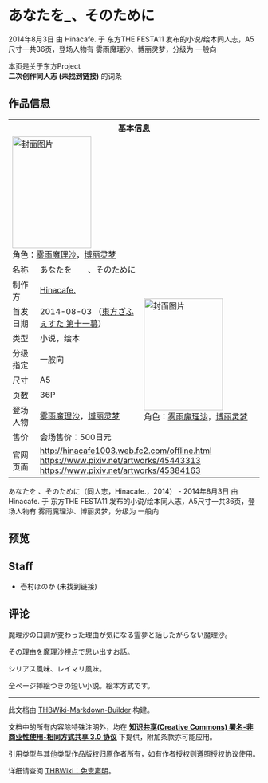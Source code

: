 # あなたを_、そのために

<!-- source html: G:\repos\THBWiki-Markdown-Builder\THBWikiMarkdown\Temp\main\4\44\ns0%3A%E3%81%82%E3%81%AA%E3%81%9F%E3%82%92_%E3%80%81%E3%81%9D%E3%81%AE%E3%81%9F%E3%82%81%E3%81%AB.html -->

2014年8月3日 由 Hinacafe. 于 东方THE FESTA11 发布的小说/绘本同人志，A5尺寸一共36页，登场人物有 雾雨魔理沙、博丽灵梦，分级为 一般向

本页是关于东方Project  
 **二次创作同人志 (未找到链接)** 的词条
## 作品信息

<table><tbody><tr><th colspan="3">基本信息</th></tr><tr><td class="cover-artwork-mobile" colspan="2"><a href="./文件-あなたを_、そのために封面.png.md" class="image" title="封面图片"><img alt="封面图片" src="https://upload.thwiki.cc/thumb/b/ba/%E3%81%82%E3%81%AA%E3%81%9F%E3%82%92_%E3%80%81%E3%81%9D%E3%81%AE%E3%81%9F%E3%82%81%E3%81%AB%E5%B0%81%E9%9D%A2.png/158px-%E3%81%82%E3%81%AA%E3%81%9F%E3%82%92_%E3%80%81%E3%81%9D%E3%81%AE%E3%81%9F%E3%82%81%E3%81%AB%E5%B0%81%E9%9D%A2.png" decoding="async" loading="lazy" width="158" height="224" srcset="https://upload.thwiki.cc/thumb/b/ba/%E3%81%82%E3%81%AA%E3%81%9F%E3%82%92_%E3%80%81%E3%81%9D%E3%81%AE%E3%81%9F%E3%82%81%E3%81%AB%E5%B0%81%E9%9D%A2.png/237px-%E3%81%82%E3%81%AA%E3%81%9F%E3%82%92_%E3%80%81%E3%81%9D%E3%81%AE%E3%81%9F%E3%82%81%E3%81%AB%E5%B0%81%E9%9D%A2.png 1.5x, https://upload.thwiki.cc/thumb/b/ba/%E3%81%82%E3%81%AA%E3%81%9F%E3%82%92_%E3%80%81%E3%81%9D%E3%81%AE%E3%81%9F%E3%82%81%E3%81%AB%E5%B0%81%E9%9D%A2.png/316px-%E3%81%82%E3%81%AA%E3%81%9F%E3%82%92_%E3%80%81%E3%81%9D%E3%81%AE%E3%81%9F%E3%82%81%E3%81%AB%E5%B0%81%E9%9D%A2.png 2x" data-file-width="1000" data-file-height="1418"></a><div class="cover-char">角色：<a href="./雾雨魔理沙.md" title="雾雨魔理沙">雾雨魔理沙</a>，<a href="./博丽灵梦.md" title="博丽灵梦">博丽灵梦</a></div></td>
</tr><tr><td class="label">名称</td><td colspan="2"> あなたを　　、そのために </td></tr><tr><td class="label">制作方</td><td><a href="./Hinacafe..md" title="Hinacafe.">Hinacafe.</a></td><td class="cover-artwork" rowspan="8" style="min-width:224px;"><a href="./文件-あなたを_、そのために封面.png.md" class="image" title="封面图片"><img alt="封面图片" src="https://upload.thwiki.cc/thumb/b/ba/%E3%81%82%E3%81%AA%E3%81%9F%E3%82%92_%E3%80%81%E3%81%9D%E3%81%AE%E3%81%9F%E3%82%81%E3%81%AB%E5%B0%81%E9%9D%A2.png/158px-%E3%81%82%E3%81%AA%E3%81%9F%E3%82%92_%E3%80%81%E3%81%9D%E3%81%AE%E3%81%9F%E3%82%81%E3%81%AB%E5%B0%81%E9%9D%A2.png" decoding="async" loading="lazy" width="158" height="224" srcset="https://upload.thwiki.cc/thumb/b/ba/%E3%81%82%E3%81%AA%E3%81%9F%E3%82%92_%E3%80%81%E3%81%9D%E3%81%AE%E3%81%9F%E3%82%81%E3%81%AB%E5%B0%81%E9%9D%A2.png/237px-%E3%81%82%E3%81%AA%E3%81%9F%E3%82%92_%E3%80%81%E3%81%9D%E3%81%AE%E3%81%9F%E3%82%81%E3%81%AB%E5%B0%81%E9%9D%A2.png 1.5x, https://upload.thwiki.cc/thumb/b/ba/%E3%81%82%E3%81%AA%E3%81%9F%E3%82%92_%E3%80%81%E3%81%9D%E3%81%AE%E3%81%9F%E3%82%81%E3%81%AB%E5%B0%81%E9%9D%A2.png/316px-%E3%81%82%E3%81%AA%E3%81%9F%E3%82%92_%E3%80%81%E3%81%9D%E3%81%AE%E3%81%9F%E3%82%81%E3%81%AB%E5%B0%81%E9%9D%A2.png 2x" data-file-width="1000" data-file-height="1418"></a><div class="cover-char">角色：<a href="./雾雨魔理沙.md" title="雾雨魔理沙">雾雨魔理沙</a>，<a href="./博丽灵梦.md" title="博丽灵梦">博丽灵梦</a></div></td>
</tr><tr><td class="label">首发日期</td><td>2014-08-03&#160;（<a href="/展会作品列表?e=%E4%B8%9C%E6%96%B9THE+FESTA%2311">東方ざふぇすた 第十一幕</a>）</td></tr><tr><td class="label">类型</td><td>小说，绘本</td></tr><tr><td class="label">分级指定</td><td>一般向</td></tr><tr><td class="label">尺寸</td><td>A5</td></tr><tr><td class="label">页数</td><td>36P</td></tr><tr><td class="label">登场人物</td><td><a href="./雾雨魔理沙.md" title="雾雨魔理沙">雾雨魔理沙</a>，<a href="./博丽灵梦.md" title="博丽灵梦">博丽灵梦</a></td></tr><tr><td class="label">售价</td><td>会场售价：500日元</td></tr>
<tr><td class="label">官网页面</td><td colspan="2"><a rel="nofollow" class="external free" href="http://hinacafe1003.web.fc2.com/offline.html">http://hinacafe1003.web.fc2.com/offline.html</a><br><a rel="nofollow" class="external free" href="https://www.pixiv.net/artworks/45443313">https://www.pixiv.net/artworks/45443313</a><br><a rel="nofollow" class="external free" href="https://www.pixiv.net/artworks/45384163">https://www.pixiv.net/artworks/45384163</a></td></tr></tbody></table>

あなたを 、そのために（同人志，Hinacafe.，2014） - 2014年8月3日 由 Hinacafe. 于 东方THE FESTA11 发布的小说/绘本同人志，A5尺寸一共36页，登场人物有 雾雨魔理沙、博丽灵梦，分级为 一般向
## 预览
## Staff
- 壱村ほのか (未找到链接)

## 评论

  
魔理沙の口調が変わった理由が気になる霊夢と話したがらない魔理沙。  

その理由を魔理沙視点で思い出すお話。  

シリアス風味、レイマリ風味。  

  

  

全ページ挿絵つきの短い小説。絵本方式です。
  


  
  

  





---

此文档由 [THBWiki-Markdown-Builder](https://github.com/Delsin-Yu/THBWiki-Markdown-Builder) 构建。

文档中的所有内容除特殊注明外，均在 [**知识共享(Creative Commons) 署名-非商业性使用-相同方式共享 3.0 协议**](https://creativecommons.org/licenses/by-sa/3.0/deed.zh-hans) 下提供，附加条款亦可能应用。

引用类型与其他类型作品版权归原作者所有，如有作者授权则遵照授权协议使用。

详细请查阅 [THBWiki：免责声明](https://thbwiki.cc/THBWiki:%E5%85%8D%E8%B4%A3%E5%A3%B0%E6%98%8E)。

